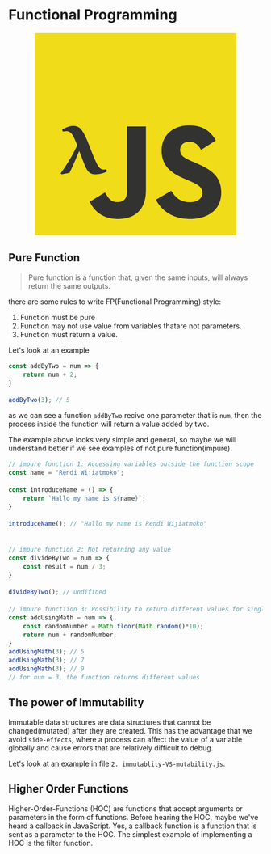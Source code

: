 # Functional Programming
<p align="center">
  <img src="./img/fjs.png">
</p>

## Pure Function
> Pure function is a function that, given the same inputs, will always return the same outputs.

there are some rules to write FP(Functional Programming) style:
1. Function must be pure
2. Function may not use value from variables thatare not parameters.
3. Function must return a value.

Let's look at an example
```js
const addByTwo = num => {
    return num + 2;
}

addByTwo(3); // 5
```
as we can see a function `addByTwo` recive one parameter that is `num`, then the process inside the function will return a value added by two.

The example above looks very simple and general, so maybe we will understand better if we see examples of not pure function(impure).

```js 
// impure function 1: Accessing variables outside the function scope
const name = "Rendi Wijiatmoko";

const introduceName = () => {
    return `Hallo my name is ${name}`;
}

introduceName(); // "Hallo my name is Rendi Wijiatmoko"


// impure function 2: Not returning any value
const divideByTwo = num => {
    const result = num / 3;
}

divideByTwo(); // undifined

// impure functiion 3: Possibility to return different values for single input
const addUsingMath = num => {
    const randomNumber = Math.floor(Math.random()*10);
    return num + randomNumber;
}
addUsingMath(3); // 5
addUsingMath(3); // 7
addUsingMath(3); // 9
// for num = 3, the function returns different values

```

## The power of Immutability
Immutable data structures are data structures that cannot be changed(mutated) after they are created. This has the advantage that we avoid `side-effects`, where a process can affect the value of a variable globally and cause errors that are relatively difficult to debug.

Let's look at an example in file `2. immutablity-VS-mutability.js`.

## Higher Order Functions
Higher-Order-Functions (HOC) are functions that accept arguments or parameters in the form of functions. Before hearing the HOC, maybe we've heard a callback in JavaScript. Yes, a callback function is a function that is sent as a parameter to the HOC. The simplest example of implementing a HOC is the filter function.
